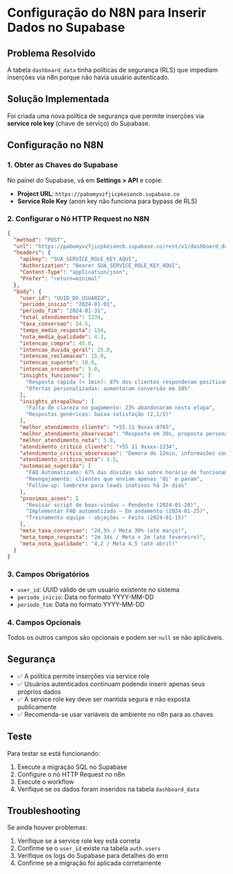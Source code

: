 # Configuração do N8N para Inserir Dados no Supabase

## Problema Resolvido

A tabela `dashboard_data` tinha políticas de segurança (RLS) que impediam inserções via n8n porque não havia usuário autenticado.

## Solução Implementada

Foi criada uma nova política de segurança que permite inserções via **service role key** (chave de serviço) do Supabase.

## Configuração no N8N

### 1. Obter as Chaves do Supabase

No painel do Supabase, vá em **Settings > API** e copie:
- **Project URL**: `https://pabomyvzfjicpkeioncb.supabase.co`
- **Service Role Key** (anon key não funciona para bypass de RLS)

### 2. Configurar o Nó HTTP Request no N8N

```json
{
  "method": "POST",
  "url": "https://pabomyvzfjicpkeioncb.supabase.co/rest/v1/dashboard_data",
  "headers": {
    "apikey": "SUA_SERVICE_ROLE_KEY_AQUI",
    "Authorization": "Bearer SUA_SERVICE_ROLE_KEY_AQUI",
    "Content-Type": "application/json",
    "Prefer": "return=minimal"
  },
  "body": {
    "user_id": "UUID_DO_USUARIO",
    "periodo_inicio": "2024-01-01",
    "periodo_fim": "2024-01-31",
    "total_atendimentos": 1234,
    "taxa_conversao": 24.5,
    "tempo_medio_resposta": 154,
    "nota_media_qualidade": 4.2,
    "intencao_compra": 45.0,
    "intencao_duvida_geral": 25.0,
    "intencao_reclamacao": 15.0,
    "intencao_suporte": 10.0,
    "intencao_orcamento": 5.0,
    "insights_funcionou": [
      "Resposta rápida (< 1min): 87% dos clientes responderam positivamente",
      "Ofertas personalizadas: aumentaram conversão em 34%"
    ],
    "insights_atrapalhou": [
      "Falta de clareza no pagamento: 23% abandonaram nesta etapa",
      "Respostas genéricas: baixa satisfação (2,1/5)"
    ],
    "melhor_atendimento_cliente": "+55 11 9xxxx-8765",
    "melhor_atendimento_observacao": "Resposta em 30s, proposta personalizada, fechamento em 3 mensagens",
    "melhor_atendimento_nota": 5.0,
    "atendimento_critico_cliente": "+55 11 9xxxx-1234",
    "atendimento_critico_observacao": "Demora de 12min, informações confusas, cliente abandonou",
    "atendimento_critico_nota": 1.5,
    "automacao_sugerida": [
      "FAQ Automatizado: 67% das dúvidas são sobre horário de funcionamento",
      "Reengajamento: clientes que enviam apenas 'Oi' e param",
      "Follow-up: lembrete para leads inativos há 3+ dias"
    ],
    "proximas_acoes": [
      "Revisar script de boas-vindas – Pendente (2024-01-20)",
      "Implementar FAQ automatizado – Em andamento (2024-01-25)",
      "Treinamento equipe - objeções – Feito (2024-01-15)"
    ],
    "meta_taxa_conversao": "24,5% / Meta 30% (até março)",
    "meta_tempo_resposta": "2m 34s / Meta < 2m (até fevereiro)",
    "meta_nota_qualidade": "4,2 / Meta 4,5 (até abril)"
  }
}
```

### 3. Campos Obrigatórios

- `user_id`: UUID válido de um usuário existente no sistema
- `periodo_inicio`: Data no formato YYYY-MM-DD
- `periodo_fim`: Data no formato YYYY-MM-DD

### 4. Campos Opcionais

Todos os outros campos são opcionais e podem ser `null` se não aplicáveis.

## Segurança

- ✅ A política permite inserções via service role
- ✅ Usuários autenticados continuam podendo inserir apenas seus próprios dados
- ✅ A service role key deve ser mantida segura e não exposta publicamente
- ✅ Recomenda-se usar variáveis de ambiente no n8n para as chaves

## Teste

Para testar se está funcionando:

1. Execute a migração SQL no Supabase
2. Configure o nó HTTP Request no n8n
3. Execute o workflow
4. Verifique se os dados foram inseridos na tabela `dashboard_data`

## Troubleshooting

Se ainda houver problemas:

1. Verifique se a service role key está correta
2. Confirme se o `user_id` existe na tabela `auth.users`
3. Verifique os logs do Supabase para detalhes do erro
4. Confirme se a migração foi aplicada corretamente
